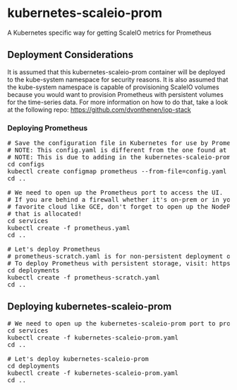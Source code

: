 # kubernetes-scaleio-prom

A Kubernetes specific way for getting ScaleIO metrics for Prometheus

## Deployment Considerations

It is assumed that this kubernetes-scaleio-prom container will be deployed to the kube-system namespace for security reasons. It is also assumed that the kube-system namespace is capable of provisioning ScaleIO volumes because you would want to provision Prometheus with persistent volumes for the time-series data. For more information on how to do that, take a look at the following repo: https://github.com/dvonthenen/jop-stack

### Deploying Prometheus
<pre>
# Save the configuration file in Kubernetes for use by Prometheus.
# NOTE: This config.yaml is different from the one found at https://github.com/dvonthenen/jop-stack
# NOTE: This is due to adding in the kubernetes-scaleio-prom metrics endpoint
cd configs
kubectl create configmap prometheus --from-file=config.yaml --namespace=kube-system
cd ..

# We need to open up the Prometheus port to access the UI.
# If you are behind a firewall whether it's on-prem or in your
# favorite cloud like GCE, don't forget to open up the NodePort
# that is allocated!
cd services
kubectl create -f prometheus.yaml
cd ..

# Let's deploy Prometheus
# prometheus-scratch.yaml is for non-persistent deployment of Prometheus
# To deploy Prometheus with persistent storage, visit: https://github.com/dvonthenen/jop-stack
cd deployments
kubectl create -f prometheus-scratch.yaml
cd ..
</pre>

## Deploying kubernetes-scaleio-prom

<pre>
# We need to open up the kubernetes-scaleio-prom port to provide access to the endpoint.
cd services
kubectl create -f kubernetes-scaleio-prom.yaml
cd ..

# Let's deploy kubernetes-scaleio-prom
cd deployments
kubectl create -f kubernetes-scaleio-prom.yaml
cd ..
</pre>
